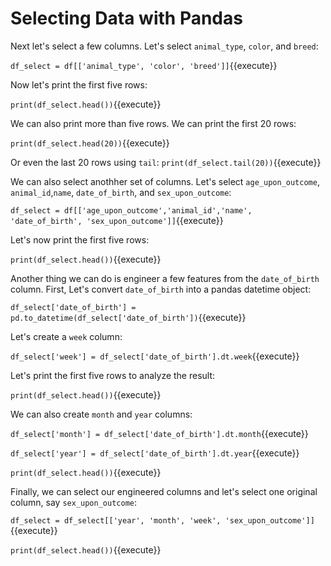 # Selecting Data with Pandas

Next let's select a few columns. Let's select `animal_type`, `color`, and `breed`:


`df_select = df[['animal_type', 'color', 'breed']]`{{execute}}

Now let's print the first five rows:

`print(df_select.head())`{{execute}}

We can also print more than five rows. We can print the first 20 rows:

`print(df_select.head(20))`{{execute}}

Or even the last 20 rows using `tail`:
`print(df_select.tail(20))`{{execute}}

We can also select anothher set of columns. Let's select `age_upon_outcome`, `animal_id`,`name`, `date_of_birth`, and `sex_upon_outcome`:


`df_select = df[['age_upon_outcome','animal_id','name', 'date_of_birth', 'sex_upon_outcome']]`{{execute}}

Let's now print the first five rows:

`print(df_select.head())`{{execute}}


Another thing we can do is engineer a few features from the `date_of_birth` column. First, Let's convert `date_of_birth` into a pandas datetime object:

`df_select['date_of_birth'] = pd.to_datetime(df_select['date_of_birth'])`{{execute}}

Let's create a `week` column:

`df_select['week'] = df_select['date_of_birth'].dt.week`{{execute}}

Let's print the first five rows to analyze the result:

`print(df_select.head())`{{execute}}

We can also create `month` and `year` columns:

`df_select['month'] = df_select['date_of_birth'].dt.month`{{execute}}

`df_select['year'] = df_select['date_of_birth'].dt.year`{{execute}}

`print(df_select.head())`{{execute}}

Finally, we can select our engineered columns and let's select one original column, say `sex_upon_outcome`:

`df_select = df_select[['year', 'month', 'week', 'sex_upon_outcome']]`{{execute}}

`print(df_select.head())`{{execute}}







